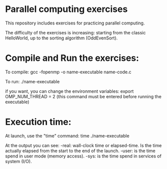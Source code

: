# Parallel computing exercises
This repository includes exercises for practicing parallel computing.

The difficulty of the exercises is increasing: starting from the classic HelloWorld, up to the sorting algorithm (OddEvenSort).

# Compile and Run the exercises:
To compile: gcc -fopenmp -o name-executable name-code.c

To run: ./name-executable

if you want, you can change the environment variables: export OMP_NUM_THREAD = 2 (this command must be entered before running the executable)

# Execution time:
At launch, use the "time" command: time ./name-executable

At the output you can see:
-real: wall-clock time or elapsed-time. Is the time actually elapsed from the start to the end of the launch.
-user: is the time spend in user mode (memory access).
-sys: is the time spend in services of system (I/O).
